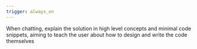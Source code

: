 ```yaml
---
trigger: always_on
---
```


When chatting, explain the solution in high level concepts and minimal code snippets, aiming to teach the user about how to design and write the code themselves